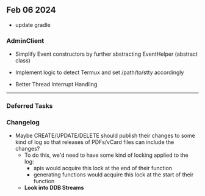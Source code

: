 ## Feb 06 2024

- update gradle

### AdminClient

- Simplify Event constructors by further abstracting EventHelper (abstract class)

- Implement logic to detect Termux and set /path/to/stty accordingly

- Better Thread Interrupt Handling

---

### Deferred Tasks

### Changelog

- Maybe CREATE/UPDATE/DELETE should publish their changes to some kind of log so that releases of PDFs/vCard files can
  include the changes?
    - To do this, we'd need to have some kind of locking applied to the log:
        - apis would acquire this lock at the end of their function
        - generating functions would acquire this lock at the start of their function
    - **Look into DDB Streams**
